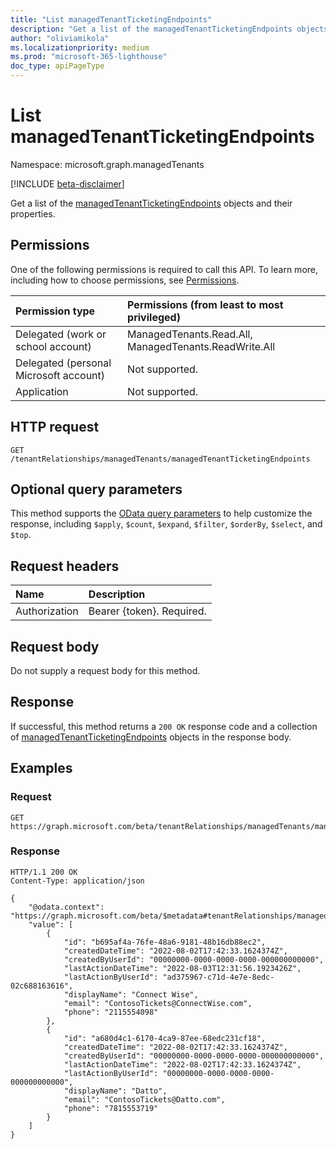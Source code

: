 ```yaml
---
title: "List managedTenantTicketingEndpoints"
description: "Get a list of the managedTenantTicketingEndpoints objects and their properties."
author: "oliviamikola"
ms.localizationpriority: medium
ms.prod: "microsoft-365-lighthouse"
doc_type: apiPageType
---
```


# List managedTenantTicketingEndpoints
Namespace: microsoft.graph.managedTenants

[!INCLUDE [beta-disclaimer](../../includes/beta-disclaimer.md)]

Get a list of the [managedTenantTicketingEndpoints](../resources/managedtenants-managedtenantticketingendpoint.md) objects and their properties.

## Permissions
One of the following permissions is required to call this API. To learn more, including how to choose permissions, see [Permissions](/graph/permissions-reference).

|Permission type|Permissions (from least to most privileged)|
|:---|:---|
|Delegated (work or school account)|ManagedTenants.Read.All, ManagedTenants.ReadWrite.All|
|Delegated (personal Microsoft account)|Not supported.|
|Application|Not supported.|

## HTTP request

<!-- {
  "blockType": "ignored"
}
-->
``` http
GET /tenantRelationships/managedTenants/managedTenantTicketingEndpoints
```

## Optional query parameters
This method supports the [OData query parameters](/graph/query-parameters) to help customize the response, including `$apply`, `$count`, `$expand`, `$filter`, `$orderBy`, `$select`, and `$top`.

## Request headers
|Name|Description|
|:---|:---|
|Authorization|Bearer {token}. Required.|

## Request body
Do not supply a request body for this method.

## Response

If successful, this method returns a `200 OK` response code and a collection of [managedTenantTicketingEndpoints](../resources/managedtenants-managedtenantticketingendpoint.md) objects in the response body.

## Examples

### Request

``` http
GET https://graph.microsoft.com/beta/tenantRelationships/managedTenants/managedTenantTicketingEndpoints
```

### Response
<!-- {
  "blockType": "response",
  "truncated": true,
  "@odata.type": "Collection(microsoft.graph.managedTenants.managedTenantTicketingEndpoints)"
}
-->
``` http
HTTP/1.1 200 OK
Content-Type: application/json

{
    "@odata.context": "https://graph.microsoft.com/beta/$metadata#tenantRelationships/managedTenants/managedTenantTicketingEndpoints",
    "value": [
        {
            "id": "b695af4a-76fe-48a6-9181-48b16db88ec2",
            "createdDateTime": "2022-08-02T17:42:33.1624374Z",
            "createdByUserId": "00000000-0000-0000-0000-000000000000",
            "lastActionDateTime": "2022-08-03T12:31:56.1923426Z",
            "lastActionByUserId": "ad375967-c71d-4e7e-8edc-02c688163616",
            "displayName": "Connect Wise",
            "email": "ContosoTickets@ConnectWise.com",
            "phone": "2115554098"
        },
        {
            "id": "a680d4c1-6170-4ca9-87ee-68edc231cf18",
            "createdDateTime": "2022-08-02T17:42:33.1624374Z",
            "createdByUserId": "00000000-0000-0000-0000-000000000000",
            "lastActionDateTime": "2022-08-02T17:42:33.1624374Z",
            "lastActionByUserId": "00000000-0000-0000-0000-000000000000",
            "displayName": "Datto",
            "email": "ContosoTickets@Datto.com",
            "phone": "7815553719"
        }
    ]
}
```
